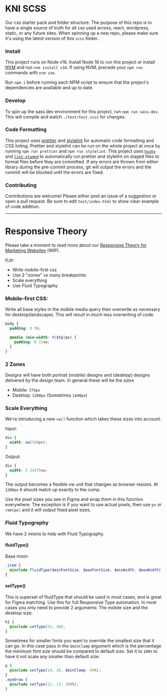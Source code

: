 # KNI SCSS

Our css starter pack and folder structure. The purpose of this repo is to have a single source of truth for all css used across, react, wordpress, static, or any future sites. When spinning up a new repo, please make sure it's using the latest version of this `scss` folder..

### Install

This project runs on Node v16. Install Node 16 to run this project or install <a href="https://github.com/nvm-sh/nvm#install--update-script" target="_blank" rel="noopener noreferrer">NVM</a> and run `nvm install v16`. If using NVM, precede your `npm run` commands with `nvm use`.

Run `npm i` before running each NPM script to ensure that the project's dependencies are available and up to date.

### Develop

To spin up the sass dev environment for this project, run `npm run sass-dev`. This will compile and watch `./test/test.scss` for changes.

### Code Formatting

This project uses <a href="https://www.npmjs.com/package/prettier" target="_blank" rel="noopener noreferrer">prettier</a> and <a href="https://www.npmjs.com/package/stylelint" target="_blank" rel="noopener noreferrer">stylelint</a> for automatic code formatting and CSS linting. Prettier and stylelint can be run on the whole project at once by running `npm run prettier` and `npm run stylelint`. This project uses <a href="https://www.npmjs.com/package/husky" target="_blank" rel="noopener noreferrer">`husky`</a> and <a href="https://www.npmjs.com/package/lint-staged" target="_blank" rel="noopener noreferrer">`lint-staged`</a> to automatically run prettier and stylelint on staged files to format files before they are committed. If any errors are thrown from either library during the pre-commit process, git will output the errors and the commit will be blocked until the errors are fixed.

### Contributing

Contributions are welcome! Please either post an issue of a suggestion or open a pull request. Be sure to edit `test/index.html` to show clear example of code addition.

---

# Responsive Theory

Please take a moment to read more about our [Responsive Theory for Marketing Websites](https://docs.google.com/presentation/d/1go0-Oy6ae1wmr7yg-hsaIst86KB05vCQE_vc4dWv8Aw/edit?usp=sharing) (WIP).

tl;dr:

- Write mobile-first css
- Use 2 "zones" vs many breakpoints
- Scale everything
- Use Fluid Typography

### Mobile-first CSS:

Write all base styles in the mobile media query then overwrite as necessary for desktop(landscape). This will result in much less overwriting of code.

```scss
body {
  padding: 0 5%;

  @media (min-width: #{$tp}px) {
    padding: 0 15vw;
  }
}
```

### 2 Zones

Designs will have both portrait (mobile) designs and (desktop) designs delivered by the design team. In general these will be the sizes

- Mobile: `375px`
- Desktop: `1280px` (Sometimes `1440px`)

### Scale Everything

We're introducing a new `vw()` function which takes these sizes into account.

Input:

```scss
div {
  width: vw(320px);
}
```

Output:

```scss
div {
  width: 2.34375vw;
}
```

The output becomes a flexible vw unit that changes as browser resizes. At `1280px` it should match up exactly to the comp.

Use the pixel sizes you see in Figma and wrap them in this function everywhere. The exception is if you want to use actual pixels, then use `px` or `rem(px)` and it will output fixed pixel sizes.

### Fluid Typography

We have 2 mixins to help with Fluid Typography.

#### fluidType()

Base mixin:

```scss
.item {
  @include fluidType($minFontSize, $maxFontSize, $minWidth, $maxWidth);
}
```

#### setType()

This is superset of fluidType that should be used in most cases, and is great for Figma matching. Use this for full Responsive Type automation. In most cases you only need to provide 2 arguments: The mobile size and the desktop size:

```scss
h1 {
  @include setType(32, 48);
}
```

Sometimes for smaller fonts you want to override the smallest size that it can go. In this case pass in the `$minClamp` argument which is the percentage the minimum font size should be compared to default size. Set it to `100%` to have it not scale any smaller than default size.

```scss
p {
  @include setType(14, 16, $minClamp: 94%);
}
.eyebrow {
  @include setType(11, 13, 100%);
}
```
